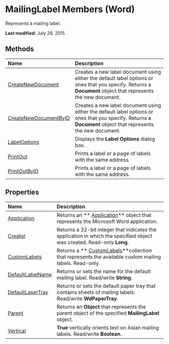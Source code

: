 
# MailingLabel Members (Word)
Represents a mailing label.

 **Last modified:** July 28, 2015


## Methods



|**Name**|**Description**|
|:-----|:-----|
| [CreateNewDocument](a52831c0-42cb-e970-14e7-2c71bcc5c2f1.md)|Creates a new label document using either the default label options or ones that you specify. Returns a  **Document** object that represents the new document.|
| [CreateNewDocumentByID](5b2d0b50-89cd-e37b-48d3-f4475009ba79.md)|Creates a new label document using either the default label options or ones that you specify. Returns a  **Document** object that represents the new document.|
| [LabelOptions](b49c8ade-59ae-f315-76f0-0a73d62e1ea7.md)|Displays the  **Label Options** dialog box.|
| [PrintOut](3519226b-1c5f-8343-62b1-7e275793ca3c.md)|Prints a label or a page of labels with the same address.|
| [PrintOutByID](841a5c10-e6e7-b852-a947-e7e450537a9e.md)|Prints a label or a page of labels with the same address.|

## Properties



|**Name**|**Description**|
|:-----|:-----|
| [Application](b90f6f83-d256-e681-0eab-318948c27fc7.md)|Returns an  ** [Application](d1cf6f8f-4e88-bf01-93b4-90a83f79cb44.md)** object that represents the Microsoft Word application.|
| [Creator](f9a67daa-523e-b84d-e7eb-eeb1711c81c8.md)|Returns a 32-bit integer that indicates the application in which the specified object was created. Read-only  **Long**.|
| [CustomLabels](c4bad9e7-8da9-d469-4d49-a3b43c5cc4de.md)|Returns a  ** [CustomLabels](407e75b5-4116-fdc7-f0c1-dfd3809cdb41.md)**collection that represents the available custom mailing labels. Read-only.|
| [DefaultLabelName](f874d60e-e75d-a8b8-6118-e73e467920f9.md)|Returns or sets the name for the default mailing label. Read/write  **String**.|
| [DefaultLaserTray](0bc82fb0-abc3-7b46-c00b-8c009f2a6d91.md)|Returns or sets the default paper tray that contains sheets of mailing labels. Read/write  **WdPaperTray**.|
| [Parent](1c2924ac-8d13-97ba-2eaf-7b546847e372.md)|Returns an  **Object** that represents the parent object of the specified **MailingLabel** object.|
| [Vertical](9dac957c-d2be-addd-81f2-4dd6b134051d.md)| **True** vertically orients text on Asian mailing labels. Read/write **Boolean**.|
